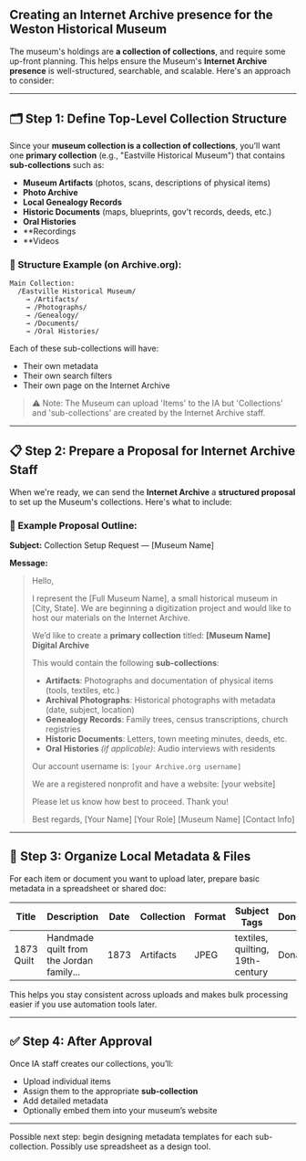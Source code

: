 ## Creating an Internet Archive presence for the Weston Historical Museum


The museum's holdings are **a collection of collections**, and require some up-front planning.  This helps ensure the Museum's **Internet Archive presence** is well-structured, searchable, and scalable. Here's an approach to consider:  

---

## 🗂️ Step 1: Define Top-Level Collection Structure

Since your **museum collection is a collection of collections**, you’ll want one **primary collection** (e.g., "Eastville Historical Museum") that contains **sub-collections** such as:

* **Museum Artifacts** (photos, scans, descriptions of physical items)
* **Photo Archive**
* **Local Genealogy Records**
* **Historic Documents** (maps, blueprints, gov't records, deeds, etc.)
* **Oral Histories**
* **Recordings
* **Videos

### 🧩 Structure Example (on Archive.org):

```
Main Collection:
  /Eastville Historical Museum/
    → /Artifacts/
    → /Photographs/
    → /Genealogy/
    → /Documents/
    → /Oral Histories/
```

Each of these sub-collections will have:

* Their own metadata
* Their own search filters
* Their own page on the Internet Archive

> ⚠️ Note: The Museum can upload 'Items' to the IA but 'Collections' and 'sub-collections' are created by the Internet Archive staff. 



---

## 📋 Step 2: Prepare a Proposal for Internet Archive Staff 

When we're ready, we can send the **Internet Archive** a **structured proposal** to set up the Museum's collections. Here's what to include:

### 📧 Example Proposal Outline:

**Subject:** Collection Setup Request — \[Museum Name]

**Message:**

> Hello,
>
> I represent the \[Full Museum Name], a small historical museum in \[City, State]. We are beginning a digitization project and would like to host our materials on the Internet Archive.
>
> We’d like to create a **primary collection** titled:
> **\[Museum Name] Digital Archive**
>
> This would contain the following **sub-collections**:
>
> * **Artifacts**: Photographs and documentation of physical items (tools, textiles, etc.)
> * **Archival Photographs**: Historical photographs with metadata (date, subject, location)
> * **Genealogy Records**: Family trees, census transcriptions, church registries
> * **Historic Documents**: Letters, town meeting minutes, deeds, etc.
> * **Oral Histories** *(if applicable)*: Audio interviews with residents
>
> Our account username is: `[your Archive.org username]`
>
> We are a registered nonprofit and have a website: \[your website]
>
> Please let us know how best to proceed. Thank you!
>
> Best regards,
> \[Your Name]
> \[Your Role]
> \[Museum Name]
> \[Contact Info]

---

## 📁 Step 3: Organize Local Metadata & Files

For each item or document you want to upload later, prepare basic metadata in a spreadsheet or shared doc:

| Title      | Description                              | Date | Collection | Format | Subject Tags                     | Donor/Source   |
| ---------- | ---------------------------------------- | ---- | ---------- | ------ | -------------------------------- | -------------- |
| 1873 Quilt | Handmade quilt from the Jordan family... | 1873 | Artifacts  | JPEG   | textiles, quilting, 19th-century | Donated by ... |

This helps you stay consistent across uploads and makes bulk processing easier if you use automation tools later.

---

## ✅ Step 4: After Approval

Once IA staff creates our collections, you’ll:

* Upload individual items
* Assign them to the appropriate **sub-collection**
* Add detailed metadata
* Optionally embed them into your museum’s website

---

Possible next step: begin designing metadata templates for each sub-collection.  Possibly use spreadsheet as a design tool.

